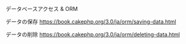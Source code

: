 データベースアクセス & ORM

データの保存
https://book.cakephp.org/3.0/ja/orm/saving-data.html

データの削除
https://book.cakephp.org/3.0/ja/orm/deleting-data.html
